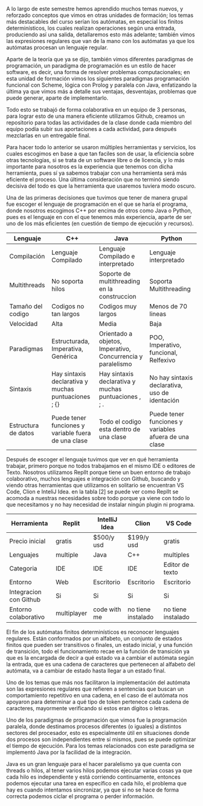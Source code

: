 A lo largo de este semestre hemos aprendido muchos temas nuevos, y reforzado conceptos que vimos en otras unidades de formación; los temas más destacables del curso serían los autómatas, en especial los finitos determinísticos, los cuales realizan operaciones según una entrada, produciendo así una salida, detallaremos esto más adelante; también vimos las expresiones regulares que van de la mano con los autómatas ya que los autómatas procesan un lenguaje regular.
 
Aparte de la teoría que ya se dijo, también vimos diferentes paradigmas de programación, un paradigma de programación es un estilo de hacer software, es decir, una forma de resolver problemas computacionales; en esta unidad de formación vimos los siguientes paradigmas programación funcional con Scheme, lógica con Prolog y paralela con Java, enfatizando la última ya que vimos más a detalle sus ventajas, desventajas, problemas que puede generar, aparte de implementarlo. 

Todo esto se trabajó de forma colaborativa en un equipo de 3 personas, para lograr esto de una manera eficiente utilizamos Github, creamos un repositorio para todas las actividades de la clase donde cada miembro del equipo podía subir sus aportaciones a cada actividad, para después mezclarlas en un entregable final.

Para hacer todo lo anterior se usaron múltiples herramientas y servicios, los cuales escogimos en base a que tan faciles son de usar, la eficiencia sobre otras tecnologías, si se trata de un software libre o de licencia, y lo más importante para nosotros es la experiencia que tenemos con dicha herramienta, pues sí ya sabemos trabajar con una herramienta será más eficiente el proceso. Una última consideración que no terminó siendo decisiva del todo es que la herramienta que usaremos tuviera modo oscuro.

Una de las primeras decisiones que tuvimos que tener de manera grupal fue escoger el lenguaje de programación en el que se haría el programa, donde nosotros escogimos C++ por encima de otros como Java o Python, pues es el lenguaje en con el que tenemos más experiencia, aparte de ser uno de los más eficientes (en cuestión de tiempo de ejecución y recursos).

|Lenguaje|C++|Java|Python|
|-|-|-|-|
|Compilación|Lenguaje Compilado|Lenguaje Compilado e interpretado|Lenguaje interpretado|
|Multithreads|No soporta hilos|Soporte de multithreading en la construccion|Soporta Multithreading|
|Tamaño del codigo|Codigos no tan largos|Codigos muy largos|Menos de 70 lineas|
|Velocidad|Alta|Media|Baja|
|Paradigmas|Estructurada, Imperativa, Genérica|Orientado a objetos, Imperativo, Concurrencia y paralelismo|POO, Imperativo, funcional, Relfexivo|
|Sintaxis|Hay sintaxis declarativa y muchas puntuaciones ; {}|Hay sintaxis declarativa y muchas puntuaciones , ; . |No hay sintaxis declarativa, uso de identación|
|Estructura de datos|Puede tener funciones y variable fuera de una clase|Todo el codigo esta dentro de una clase|Puede tener funciones y variables afuera de una clase|


Después de escoger el lenguaje tuvimos que ver en qué herramienta trabajar, primero porque no todos trabajamos en el mismo IDE o editores de Texto. Nosotros utilizamos ReplIt porque tiene un buen entorno de trabajo colaborativo, muchos lenguajes e integración con Github, buscando y viendo otras herramientas que utilizamos en solitario se encuentran VS Code, Clion e InteliJ Idea. en la tabla [2] se puede ver como ReplIt se acomoda a nuestras necesidades sobre todo porque ya viene con todo lo que necesitamos y no hay necesidad de instalar ningún plugin ni programa.


|Herramienta|Replit|IntelliJ Idea|Clion|VS Code|
|-|-|-|-|-|
|Precio inicial|gratis|$500/y usd|$199/y usd|gratis|
|Lenguajes|multiple|Java|C++|multiples|
|Categoria|IDE|IDE|IDE|Editor de texto|
|Entorno|Web|Escritorio|Escritorio|Escritorio|
|Integracion con Github|Si|Si|Si|Si|
|Entorno colaborativo|multiplayer|code with me|no tiene instalado|no tiene instalado|

El fin de los autómatas finitos determinísticos es reconocer lenguajes regulares. Están conformados por un alfabeto, un conjunto de estados finitos que pueden ser transitivos o finales, un estado inicial, y una función de transición, todo el funcionamiento recae en la función de transición ya que es la encargada de decir a qué estado va a cambiar el autómata según la entrada, que es una cadena de caracteres que pertenecen al alfabeto del autómata, va a cambiar de estado hasta llegar a un estado final. 

Uno de los temas que más nos facilitaron la implementación del autómata son las expresiones regulares que refieren a sentencias que buscan un comportamiento repetitivo en una cadena, en el caso de el autómata nos apoyaron para determinar a qué tipo de token pertenece cada cadena de caracteres, mayormente verificando si estos eran dígitos o letras.

Uno de los paradigmas de programación que vimos fue la programación paralela, donde destinamos procesos diferentes (o iguales) a distintos sectores del procesador, esto es especialmente útil en situaciones donde dos procesos son independientes entre sí mismos, pues se puede optimizar el tiempo de ejecución. Para los temas relacionados con este paradigma se implementó Java por la facilidad de la integración.

Java es un gran lenguaje para el hacer paralelismo ya que cuenta con threads o hilos, al tener varios hilos podemos ejecutar varias cosas ya que cada hilo es independiente y está corriendo continuamente, entonces podemos ejecutar una tarea en específico en cada hilo, el problema que hay es cuando intentamos sincronizar, ya que si no se hace de forma correcta podemos ciclar el programa o perder información.

